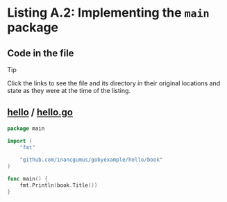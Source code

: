 # Listing A.2: Implementing the `main` package

## Code in the file

> [!TIP]
> Click the links to see the file and its directory in their original locations and state as they were at the time of the listing.

## [hello](https://github.com/inancgumus/gobyexample/blob/2d1560643f7403387e5c92e9e61cfb063f7e9f3b/hello) / [hello.go](https://github.com/inancgumus/gobyexample/blob/2d1560643f7403387e5c92e9e61cfb063f7e9f3b/hello/hello.go)

```go
package main

import (
	"fmt"

	"github.com/inancgumus/gobyexample/hello/book"
)

func main() {
	fmt.Println(book.Title())
}
```

